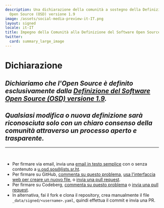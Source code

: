 ```yaml
---
description: Una dichiarazione della comunità a sostegno della Definizione del Software
  Open Source (OSD) versione 1.9
image: /assets/social-media-preview-it-IT.png
layout: signed
locale: it-IT
title: Impegno della Comunità alla Definizione del Software Open Source
twitter:
  card: summary_large_image
---
```

# **Dichiarazione**

## *Dichiariamo che l'Open Source è definito esclusivamente dalla [Definizione del Software Open Source (OSD) versione 1.9](https://opensourcedefinition.org/).*

## *Qualsiasi modifica o nuova definizione sarà riconosciuta solo con un chiaro consenso della comunità attraverso un processo aperto e trasparente.*

---
<br>

- Per firmare via email, invia una [email in testo semplice](https://useplaintext.email/) con o senza contenuto a [u.osd.sos@lists.sr.ht](mailto:u.osd.sos@lists.sr.ht).
- Per firmare su GitHub, [commenta su questo problema](https://github.com/OpenSourceDefinition/sos/issues/1), [usa l'interfaccia web per creare un nuovo file](https://github.com/OpenSourceDefinition/sos/new/main/_data/signed), o [invia una pull request](https://github.com/OpenSourceDefinition/sos/pulls).
- Per firmare su Codeberg, [commenta su questo problema](https://codeberg.org/osd/sos/issues/1) o [invia una pull request](https://codeberg.org/osd/sos/pulls).
- In alternativa, fai il fork e clona il repository, crea manualmente il file `_data/signed/<username>.yaml`, quindi effettua il commit e invia una PR.